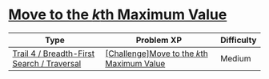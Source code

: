 # [Move to the $k$th Maximum Value](https://www.codetree.ai/trails/complete/curated-cards/challenge-move-to-max-k-times)

|Type|Problem XP|Difficulty|
|---|---|---|
|[Trail 4 / Breadth-First Search / Traversal](https://www.codetree.ai/trail-info/intermediate-low/)|[[Challenge]Move to the $k$th Maximum Value](https://www.codetree.ai/trails/complete/curated-cards/challenge-move-to-max-k-times/)|Medium|

